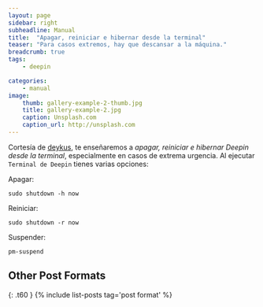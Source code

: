 ```yaml
---
layout: page
sidebar: right
subheadline: Manual
title:  "Apagar, reiniciar e hibernar desde la terminal"
teaser: "Para casos extremos, hay que descansar a la máquina."
breadcrumb: true
tags:
    - deepin

categories:
    - manual
image:
    thumb: gallery-example-2-thumb.jpg
    title: gallery-example-2.jpg
    caption: Unsplash.com
    caption_url: http://unsplash.com
---
```

Cortesía de [deykus](http://softwaredykus.blogspot.pe/2013/01/apagar-reiniciar-suspender-y-hibernar.html), te enseñaremos a *apagar, reiniciar e hibernar Deepin desde la terminal*, especialmente en casos de extrema urgencia. Al ejecutar `Terminal de Deepin` tienes varias opciones:
<!--more-->

Apagar:

~~~
sudo shutdown -h now
~~~

Reiniciar:

~~~
sudo shutdown -r now
~~~

Suspender:

~~~
pm-suspend
~~~

## Other Post Formats
{: .t60 }
{% include list-posts tag='post format' %}
